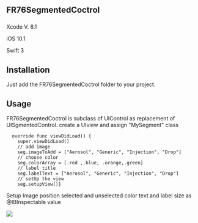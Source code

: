 ## FR76SegmentedCoctrol

###

Xcode V. 8.1

iOS 10.1  

Swift 3

## Installation

Just add the FR76SegmentedCoctrol folder to your project.

## Usage

FR76SegmentedCoctrol is subclass of UIControl as replacement of UISgmentedControl. 
create a UIview and assign "MySegment" class

     
      override func viewDidLoad() {
        super.viewDidLoad()
        // add image
        seg.imageToAdd = ["Aerosol", "Generic", "Injection", "Drop"]
        // choose color
        seg.colorArray = [.red ,.blue, .orange,.green]
        // label title
        seg.labelText = ["Aerosol", "Generic", "Injection", "Drop"]
        // setUp the view
        seg.setupView()}
        

Setup Image position selected and unselected color text and label size as @IBInspectable value

 ![]({{site.baseurl}}//insp.jpeg)
